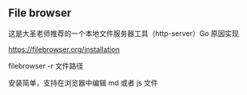 ## File browser 

这是大圣老师推荐的一个本地文件服务器工具（http-server）Go 原因实现

https://filebrowser.org/installation

filebrowser -r 文件路径

安装简单，支持在浏览器中编辑 md 或者 js 文件

